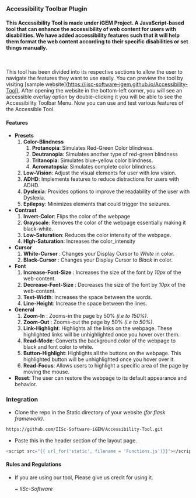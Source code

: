 ### Accessibility Toolbar Plugin 

#### This Accessibility Tool is made under iGEM Project. A JavaScript-based tool that can enhance the accessibility of web content for users with disabilities. We have added accessibility features such that it will help them format the web content according to their specific disabilities or set things manually. 
<br>

This tool has been divided into its respective sections to allow the user to navigate the features they want to use easily. 
You can preview the tool by visiting [sample website]{https://iisc-software-igem.github.io/Accessibility-Tool}. After opening the website in the bottom-left corner, you will see an accessible overlay option by double-clicking it you will be able to see the Accessibility Toolbar Menu. Now you can use and test various features of the Accessible Tool.

#### Features
* **Presets**
    1. **Color-Blindness**
        1. **Protanopia**: Simulates Red-Green Color blindness.
        2. **Deutranopia**: Simulates another type of red-green blindness
        3. **Tritanopia**: Simulates blue-yellow color blindness.
        4. **Acromatopsia**: Simulates complete color blindness.
     2. **Low-Vision**: Adjust the visual elements for user with low vision.
     3. **ADHD**: Implements features to reduce distractions for users with ADHD.
     4. **Dyslexia**: Provides options to improve the readability of the user with Dyslexia.
     5. **Epilepsy**: Minimizes  elements that could trigger the seizures.
* **Contrast**
    1. **Invert-Color**: Flips the color of the webpage
    2. **Grayscale**: Removes the color of the webpage essentially making it black-white.
    3. **Low-Saturation**: Reduces the color intensity of the webpage.
    4. **HIgh-Saturation**: Increases the color_intensity
 * **Cursor**
    1. **White-Cursor** : Changes your Display Cursor to *White* in color.
    2. **Black-Cursor** : Changes your Display Cursor to *Black* in color.
 * **Font**
    1. **Increase-Font-Size** : Increases the size of the font by *10px* of the web-content.
    2. **Decrease-Font-Size** : Decreases the size of the font by *10px* of the web-content.
    3. **Text-Width**: Increases the space between the words.
    4. **Line-Height**: Increase the space between the lines.
 * **General**
    1. **Zoom-In** : Zooms-in the page by 50% *(i.e to 150%)*.
    2. **Zoom-Out** : Zooms-out the page by 50% *(i.e to 50%)*.
    3. **Link-Highlight**: Highlights all the links on the webpage. These highlighted links will be unhighlighted once you hover over them.
    4. **Read-Mode**: Converts the background color of the webpage to black and font color to white.
    5. **Button-Highlight**: Highlights all the buttons on the webpage. This highlighted button will be unhighlighted once you hover over it.
    6. **Read-Focus**: Allows users to highlight a specific area of the page by moving the mouse.
 * **Reset**: The user can restore the webpage to its default appearance and behavior.

### Integration

* Clone the repo in the Static directory of your website *(for flask framework)*.
```bash
https://github.com/IISc-Software-iGEM/Accessibility-Tool.git
```
* Paste this in the header section of the layout page.
```bash
<script src="{{ url_for('static', filename = 'Functions.js')}}"></script>
```

#### Rules and Regulations
* If you are using our tool, Please give us credit for using it.

  _~ IISc-Software_








